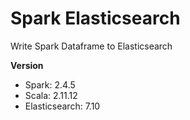 # Spark Elasticsearch

Write Spark Dataframe to Elasticsearch

**Version**
- Spark: 2.4.5
- Scala: 2.11.12
- Elasticsearch: 7.10
